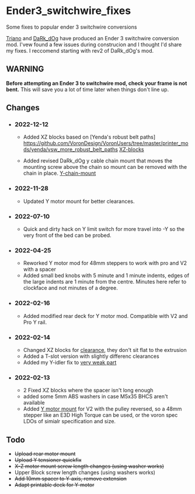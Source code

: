 # Ender3_switchwire_fixes
 Some fixes to popular ender 3 switchwire conversions

 [Triano](https://github.com/walttriano/Ender_3Pro_Switchwire) and [DaRk_dOg](https://github.com/boubounokefalos/Ender_SW) have produced an Ender 3 switchwire conversion mod. I'vew found a few issues during construcion and I thought I'd share my fixes. I reccomend starting with rev2 of DaRk_dOg's mod.

 ## WARNING
 **Before attempting an Ender 3 to switchwire mod, check your frame is not bent.** This will save you a lot of time later when things don't line up.

## Changes

- ### 2022-12-12
  - Added XZ blocks based on [Yenda's robust belt paths] https://github.com/VoronDesign/VoronUsers/tree/master/printer_mods/yenda/vsw_more_robust_belt_paths [XZ-blocks](XZ-blocks/yenda-mod/Screenshot%202022-12-11%20195843.png)
  
  - Added revised DaRk_dOg y cable chain mount that moves the mounting screw above the chain so mount can be removed with the chain in place. [Y-chain-mount](Y-chain-mount/Screenshot%202022-12-11%20195415.png)

- ### 2022-11-28
  - Updated Y motor mount for better clearances. 
  
- ### 2022-07-10
  - Quick and dirty hack on Y limit switch for more travel into -Y so the very front of the bed can be probed.

- ### 2022-04-25
  - Reworked Y motor mod for 48mm steppers to work with pro and V2 with a spacer
  - Added small bed knobs with 5 minute and 1 minute indents, edges of the large indents are 1 minute from the centre. Minutes here refer to clockface and not minutes of a degree.
- ### 2022-02-16
  - Added modified rear deck for Y motor mod. Compatible with V2 and Pro Y rail.
- ### 2022-02-14
  - Changed XZ blocks for [clearance](XZ-blocks/clearance.png), they don't sit flat to the extrusion
  - Added a T-slot version with slightly differenc clearances
  - Added my Y-idler fix to [very weak part](Y-idler/weak-slider.png)
- ### 2022-02-13
  - 2 Fixed XZ blocks where the spacer isn't long enough
  - added some 5mm ABS washers in case M5x35 BHCS aren't available
  - Added [Y motor mount](Y-motor/Y-Axis_2022-Feb-12_03-43-32AM-000_CustomizedView12767374662.jpg) for V2 with the pulley reversed, so a 48mm stepper like an E3D High Torque can be used, or the voron spec LDOs of simialr specification and size. 

## Todo
- ~~Upload rear motor mount~~
- ~~Upload Y tensioner quickfix~~
- ~~X-Z motor mount screw length changes (using washer works)~~
- Upper Block screw length changes (using washers works)
- ~~Add 10mm spacer to Y-axis, remove extension~~
- ~~Adapt printable deck for Y-motor~~